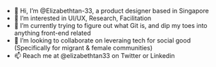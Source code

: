 - 👋 Hi, I’m @Elizabethtan-33, a product designer based in Singapore
- 👀 I’m interested in UI/UX, Research, Facilitation 
- 🌱 I’m currently trying to figure out what Git is, and dip my toes into anything front-end related
- 💞️ I’m looking to collaborate on leveraing tech for social good (Specifically for migrant & female communities) 
- 📫 Reach me at @elizabethtan33 on Twitter or Linkedin

<!---
Elizabethtan-33/Elizabethtan-33 is a ✨ special ✨ repository because its `README.md` (this file) appears on your GitHub profile.
You can click the Preview link to take a look at your changes.
--->
